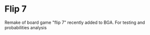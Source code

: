 # Flip 7
Remake of board game "flip 7" recently added to BGA. For testing and probabilities analysis
